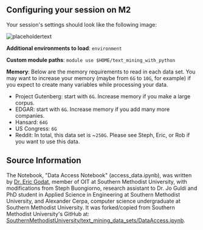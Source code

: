 ## Configuring your session on M2

Your session's settings should look like the following image: 

![placeholdertext](https://github.com/stephbuon/digital-history/blob/master/images/data_team_fields.png?raw=true)

__Additional environments to load__: `environment`

__Custom module paths__: `module use $HOME/text_mining_with_python`

__Memory__: 
Below are the memory requirements to read in each data set. You may want to increase your memory (maybe from `6G` to `10G`, for example) if you expect to create many variables while processing your data. 
- Project Gutenberg: start with `6G`. Increase memory if you make a large corpus.
- EDGAR: start with `6G`. Increase memory if you add many more companies. 
- Hansard: `64G`
- US Congress: `6G`
- Reddit: In total, this data set is ~`250G`. Please see Steph, Eric, or Rob if you want to use this data.  


## Source Information

The Notebook, "Data Access Notebook" (access_data.ipynb), was written by [Dr. Eric Godat](https://github.com/egodat), member of OIT at Southern Methodist University, with modifications from Steph Buongiorno, research assistant to Dr. Jo Guldi and PhD student in Applied Science in Engineering at Southern Methodist University, and Alexander Cerpa, computer science undergraduate at Southern Methodist University. It was forked/copied from Southern Methodist University's GitHub at: [SouthernMethodistUniversity/text_mining_data_sets/DataAccess.ipynb](https://github.com/SouthernMethodistUniversity/text_mining_data_sets/blob/master/DataAccess.ipynb).
